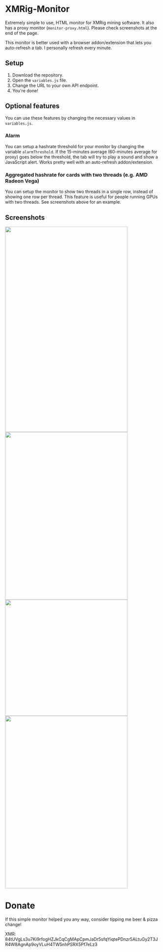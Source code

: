 # XMRig-Monitor

Extremely simple to use, HTML monitor for XMRig mining software. It also has a proxy monitor (`monitor-proxy.html`). Please check screenshots at the end of the page.

This monitor is better used with a browser addon/extension that lets you auto-refresh a tab. I personally refresh every minute. 

## Setup

1. Download the repository.
2. Open the `variables.js` file.
3. Change the URL to your own API endpoint.
4. You're done!

## Optional features
You can use these features by changing the necessary values in `variables.js`.

### Alarm
You can setup a hashrate threshold for your monitor by changing the variable `alarmThreshold`. If the 15-minutes average (60-minutes average for proxy) goes below the threshold, the tab will try to play a sound and show a JavaScript alert. Works pretty well with an auto-refresh addon/extension.

### Aggregated hashrate for cards with two threads (e.g. AMD Radeon Vega)
You can setup the monitor to show two threads in a single row, instead of showing one row per thread. This feature is useful for people running GPUs with two threads. See screenshots above for an example.

## Screenshots

<img src="https://i.imgur.com/oTGgTVj.jpg" height="670" width="400"> <img src="https://i.imgur.com/MKwZMir.jpg" height="547" width="400">
<img src="https://i.imgur.com/Do5E2q0.jpg" height="379" width="400"> <img src="https://i.imgur.com/jDvTcIm.jpg" height="563" width="400">

# Donate
If this simple monitor helped you any way, consider tipping me beer & pizza change!

XMR: 84tUVgLs3u7Ki9rfogHZJkCqCgMApCpmJaDr5sfqYiqtePDnzr5ALtuGy2T3JR4W8AgnAp9oyVLuH4TW5nhPSRX5Pf7eLz3
